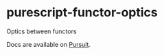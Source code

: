 # purescript-functor-optics

Optics between functors

Docs are available on [Pursuit](https://pursuit.purescript.org/packages/purescript-functor-optics).
